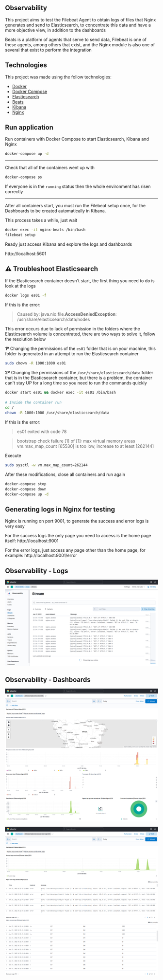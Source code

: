 ## Observability

This project aims to test the Filebeat Agent to obtain logs of files that Nginx generates and send to Elasticsearch, to concentrate this data and have a more objective view, in addition to the dashboards

Beats is a platform of agents that serve to send data, Filebeat is one of these agents, among others that exist, and the Nginx module is also one of several that exist to perform the integration

## Technologies
This project was made using the follow technologies:

* [Docker](https://www.docker.com)
* [Docker Compose](https://docs.docker.com/compose)
* [Elasticsearch](https://elastic.co)
* [Beats](https://elastic.co/beats)
* [Kibana](https://elastic.co/kibana)
* [Nginx](https://nginx.com)

## Run application

Run containers with Docker Compose to start Elasticsearch, Kibana and Nginx

```bash
docker-compose up -d
```

---

Check that all of the containers went up with

```bash
docker-compose ps
```

If everyone is in the `running` status then the whole environment has risen correctly

---

After all containers start, you must run the Filebeat setup once, for the Dashboards to be created automatically in Kibana.

This process takes a while, just wait

```bash
docker exec -it nginx-beats /bin/bash
filebeat setup
```

Ready just access Kibana and explore the logs and dashboards

http://localhost:5601

## :warning: Troubleshoot Elasticsearch

If the Elasticsearch container doesn't start, the first thing you need to do is look at the logs

```bash
docker logs es01 -f
```

If this is the error:

> Caused by: java.nio.file.**AccessDeniedException**: /usr/share/elasticsearch/data/nodes

This error occurs due to lack of permission in the folders where the Elasticsearch volume is concentrated, there are two ways to solve it, follow the resolution below

**1º** Changing the permissions of the `es01` folder that is on your machine, this folder is generated in an attempt to run the Elasticsearch container

```bash
sudo chown -R 1000:1000 es01
```

**2º** Changing the permissions of the `/usr/share/elasticsearch/data` folder that is in the Elasticsearch container, but there is a problem, the container can't stay UP for a long time so you need to run the commands quickly

```bash
docker start es01 && docker exec -it es01 /bin/bash

# Inside the container run
cd /
chown -R 1000:1000 /usr/share/elasticsearch/data
```

If this is the error:

> es01 exited with code 78

> bootstrap check failure [1] of [1]: max virtual memory areas vm.max_map_count [65530] is too low, increase to at least [262144]

Execute

```bash
sudo sysctl -w vm.max_map_count=262144
```

After these modifications, close all containers and run again

```bash
docker-compose stop
docker-compose down
docker-compose up -d
```

## Generating logs in Nginx for testing

Nginx is running on port 9001, to generate the success and error logs is very easy

For the success logs the only page you need to access is the home page itself: http://localhost:9001

For the error logs, just access any page other than the home page, for example: http://localhost:9001/error


## Observability - Logs

![logs](.github/logs.png)

## Observability - Dashboards

![dashboard1](.github/dashboard1.png)

![dashboard2](.github/dashboard2.png)

